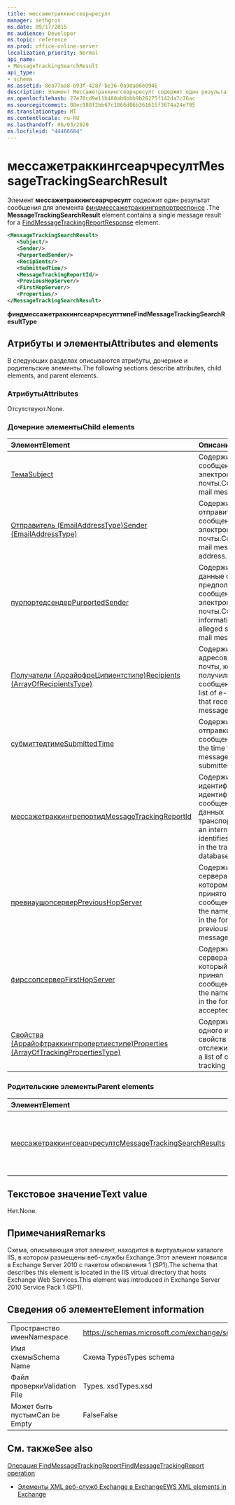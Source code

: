 ```yaml
---
title: мессажетраккингсеарчресулт
manager: sethgros
ms.date: 09/17/2015
ms.audience: Developer
ms.topic: reference
ms.prod: office-online-server
localization_priority: Normal
api_name:
- MessageTrackingSearchResult
api_type:
- schema
ms.assetid: 8ea77aa8-b93f-4287-be36-0a9da06e0946
description: Элемент Мессажетраккингсеарчресулт содержит один результат сообщения для элемента Финдмессажетраккингрепортреспонсе.
ms.openlocfilehash: 27e70cd9e11b480ab6bbb9b28275f142da7c76ac
ms.sourcegitcommit: 88ec988f2bb67c1866d06b361615f3674a24e795
ms.translationtype: MT
ms.contentlocale: ru-RU
ms.lasthandoff: 06/03/2020
ms.locfileid: "44466684"
---
```

# <a name="messagetrackingsearchresult"></a><span data-ttu-id="45403-103">мессажетраккингсеарчресулт</span><span class="sxs-lookup"><span data-stu-id="45403-103">MessageTrackingSearchResult</span></span>

<span data-ttu-id="45403-104">Элемент **мессажетраккингсеарчресулт** содержит один результат сообщения для элемента [финдмессажетраккингрепортреспонсе](findmessagetrackingreportresponse.md) .</span><span class="sxs-lookup"><span data-stu-id="45403-104">The **MessageTrackingSearchResult** element contains a single message result for a [FindMessageTrackingReportResponse](findmessagetrackingreportresponse.md) element.</span></span> 
  
```xml
<MessageTrackingSearchResult>
   <Subject/>
   <Sender/>
   <PurportedSender/>
   <Recipients/>
   <SubmittedTime/>
   <MessageTrackingReportId/>
   <PreviousHopServer/>
   <FirstHopServer/>
   <Properties/>
</MessageTrackingSearchResult>
```

 <span data-ttu-id="45403-105">**финдмессажетраккингсеарчресулттипе**</span><span class="sxs-lookup"><span data-stu-id="45403-105">**FindMessageTrackingSearchResultType**</span></span>
## <a name="attributes-and-elements"></a><span data-ttu-id="45403-106">Атрибуты и элементы</span><span class="sxs-lookup"><span data-stu-id="45403-106">Attributes and elements</span></span>

<span data-ttu-id="45403-107">В следующих разделах описываются атрибуты, дочерние и родительские элементы.</span><span class="sxs-lookup"><span data-stu-id="45403-107">The following sections describe attributes, child elements, and parent elements.</span></span>
  
### <a name="attributes"></a><span data-ttu-id="45403-108">Атрибуты</span><span class="sxs-lookup"><span data-stu-id="45403-108">Attributes</span></span>

<span data-ttu-id="45403-109">Отсутствуют.</span><span class="sxs-lookup"><span data-stu-id="45403-109">None.</span></span>
  
### <a name="child-elements"></a><span data-ttu-id="45403-110">Дочерние элементы</span><span class="sxs-lookup"><span data-stu-id="45403-110">Child elements</span></span>

|<span data-ttu-id="45403-111">**Элемент**</span><span class="sxs-lookup"><span data-stu-id="45403-111">**Element**</span></span>|<span data-ttu-id="45403-112">**Описание**</span><span class="sxs-lookup"><span data-stu-id="45403-112">**Description**</span></span>|
|:-----|:-----|
|[<span data-ttu-id="45403-113">Тема</span><span class="sxs-lookup"><span data-stu-id="45403-113">Subject</span></span>](subject.md) <br/> |<span data-ttu-id="45403-114">Содержит тему сообщения электронной почты.</span><span class="sxs-lookup"><span data-stu-id="45403-114">Contains the e-mail message subject.</span></span>  <br/> |
|[<span data-ttu-id="45403-115">Отправитель (EmailAddressType)</span><span class="sxs-lookup"><span data-stu-id="45403-115">Sender (EmailAddressType)</span></span>](sender-emailaddresstype.md) <br/> |<span data-ttu-id="45403-116">Содержит адрес отправителя сообщения электронной почты.</span><span class="sxs-lookup"><span data-stu-id="45403-116">Contains the e-mail message sender's address.</span></span>  <br/> |
|[<span data-ttu-id="45403-117">пурпортедсендер</span><span class="sxs-lookup"><span data-stu-id="45403-117">PurportedSender</span></span>](purportedsender.md) <br/> |<span data-ttu-id="45403-118">Содержит контактные данные отправителя предполагаемым сообщения электронной почты.</span><span class="sxs-lookup"><span data-stu-id="45403-118">Contains contact information for the alleged sender of an e-mail message.</span></span>  <br/> |
|[<span data-ttu-id="45403-119">Получатели (АррайофреЦипиентстипе)</span><span class="sxs-lookup"><span data-stu-id="45403-119">Recipients (ArrayOfRecipientsType)</span></span>](recipients-arrayofrecipientstype.md) <br/> |<span data-ttu-id="45403-120">Содержит список адресов электронной почты, которые получили это сообщение.</span><span class="sxs-lookup"><span data-stu-id="45403-120">Contains a list of e-mail addresses that received this message.</span></span>  <br/> |
|[<span data-ttu-id="45403-121">субмиттедтиме</span><span class="sxs-lookup"><span data-stu-id="45403-121">SubmittedTime</span></span>](submittedtime.md) <br/> |<span data-ttu-id="45403-122">Содержит время отправки сообщения.</span><span class="sxs-lookup"><span data-stu-id="45403-122">Contains the time that the message was submitted.</span></span>  <br/> |
|[<span data-ttu-id="45403-123">мессажетраккингрепортид</span><span class="sxs-lookup"><span data-stu-id="45403-123">MessageTrackingReportId</span></span>](messagetrackingreportid.md) <br/> |<span data-ttu-id="45403-124">Содержит внутренний идентификатор, идентифицирующий сообщение в базе данных транспорта.</span><span class="sxs-lookup"><span data-stu-id="45403-124">Contains an internal ID that identifies the message in the transport database.</span></span>  <br/> |
|[<span data-ttu-id="45403-125">превиаушопсервер</span><span class="sxs-lookup"><span data-stu-id="45403-125">PreviousHopServer</span></span>](previoushopserver.md) <br/> |<span data-ttu-id="45403-126">Содержит имя сервера в лесу, в котором ранее было принято сообщение.</span><span class="sxs-lookup"><span data-stu-id="45403-126">Contains the name of the server in the forest that previously accepted the message.</span></span>  <br/> |
|[<span data-ttu-id="45403-127">фирссопсервер</span><span class="sxs-lookup"><span data-stu-id="45403-127">FirstHopServer</span></span>](firsthopserver.md) <br/> |<span data-ttu-id="45403-128">Содержит имя сервера в лесу, который первым принял сообщение.</span><span class="sxs-lookup"><span data-stu-id="45403-128">Contains the name of the server in the forest that first accepted the message.</span></span>  <br/> |
|[<span data-ttu-id="45403-129">Свойства (Аррайофтраккингпропертиестипе)</span><span class="sxs-lookup"><span data-stu-id="45403-129">Properties (ArrayOfTrackingPropertiesType)</span></span>](properties-arrayoftrackingpropertiestype.md) <br/> |<span data-ttu-id="45403-130">Содержит список одного или нескольких свойств отслеживания.</span><span class="sxs-lookup"><span data-stu-id="45403-130">Contains a list of one or more tracking properties.</span></span>  <br/> |
   
### <a name="parent-elements"></a><span data-ttu-id="45403-131">Родительские элементы</span><span class="sxs-lookup"><span data-stu-id="45403-131">Parent elements</span></span>

|<span data-ttu-id="45403-132">**Элемент**</span><span class="sxs-lookup"><span data-stu-id="45403-132">**Element**</span></span>|<span data-ttu-id="45403-133">**Описание**</span><span class="sxs-lookup"><span data-stu-id="45403-133">**Description**</span></span>|
|:-----|:-----|
|[<span data-ttu-id="45403-134">мессажетраккингсеарчресултс</span><span class="sxs-lookup"><span data-stu-id="45403-134">MessageTrackingSearchResults</span></span>](messagetrackingsearchresults.md) <br/> |<span data-ttu-id="45403-135">Содержит список сообщений, которые отвечают условиям поиска.</span><span class="sxs-lookup"><span data-stu-id="45403-135">Contains a list of messages that match the search criteria.</span></span>  <br/> |
   
## <a name="text-value"></a><span data-ttu-id="45403-136">Текстовое значение</span><span class="sxs-lookup"><span data-stu-id="45403-136">Text value</span></span>

<span data-ttu-id="45403-137">Нет.</span><span class="sxs-lookup"><span data-stu-id="45403-137">None.</span></span>
  
## <a name="remarks"></a><span data-ttu-id="45403-138">Примечания</span><span class="sxs-lookup"><span data-stu-id="45403-138">Remarks</span></span>

<span data-ttu-id="45403-139">Схема, описывающая этот элемент, находится в виртуальном каталоге IIS, в котором размещены веб-службы Exchange.Этот элемент появился в Exchange Server 2010 с пакетом обновления 1 (SP1).</span><span class="sxs-lookup"><span data-stu-id="45403-139">The schema that describes this element is located in the IIS virtual directory that hosts Exchange Web Services.This element was introduced in Exchange Server 2010 Service Pack 1 (SP1).</span></span>
  
## <a name="element-information"></a><span data-ttu-id="45403-140">Сведения об элементе</span><span class="sxs-lookup"><span data-stu-id="45403-140">Element information</span></span>

|||
|:-----|:-----|
|<span data-ttu-id="45403-141">Пространство имен</span><span class="sxs-lookup"><span data-stu-id="45403-141">Namespace</span></span>  <br/> |https://schemas.microsoft.com/exchange/services/2006/types  <br/> |
|<span data-ttu-id="45403-142">Имя схемы</span><span class="sxs-lookup"><span data-stu-id="45403-142">Schema Name</span></span>  <br/> |<span data-ttu-id="45403-143">Схема Types</span><span class="sxs-lookup"><span data-stu-id="45403-143">Types schema</span></span>  <br/> |
|<span data-ttu-id="45403-144">Файл проверки</span><span class="sxs-lookup"><span data-stu-id="45403-144">Validation File</span></span>  <br/> |<span data-ttu-id="45403-145">Types. xsd</span><span class="sxs-lookup"><span data-stu-id="45403-145">Types.xsd</span></span>  <br/> |
|<span data-ttu-id="45403-146">Может быть пустым</span><span class="sxs-lookup"><span data-stu-id="45403-146">Can be Empty</span></span>  <br/> |<span data-ttu-id="45403-147">False</span><span class="sxs-lookup"><span data-stu-id="45403-147">False</span></span>  <br/> |
   
## <a name="see-also"></a><span data-ttu-id="45403-148">См. также</span><span class="sxs-lookup"><span data-stu-id="45403-148">See also</span></span>



[<span data-ttu-id="45403-149">Операция FindMessageTrackingReport</span><span class="sxs-lookup"><span data-stu-id="45403-149">FindMessageTrackingReport operation</span></span>](findmessagetrackingreport-operation.md)


- [<span data-ttu-id="45403-150">Элементы XML веб-служб Exchange в Exchange</span><span class="sxs-lookup"><span data-stu-id="45403-150">EWS XML elements in Exchange</span></span>](ews-xml-elements-in-exchange.md)

